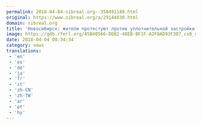 ```yaml
---
permalink: 2018-04-04-sibreal.org--358491189.html
original: https://www.sibreal.org/a/29144830.html
domain: sibreal.org
title: 'Новосибирск: жители протестуют против уплотнительной застройки'
image: https://gdb.rferl.org/45B40566-DEB2-48EB-BF1F-A2F8AD93F3D7_cx0_cy5_cw0_w1200_r1_s.jpg
date: 2018-04-04 08:34:34
category: news
translations: 
 - 'en'
 - 'es'
 - 'de'
 - 'ja'
 - 'fr'
 - 'it'
 - 'zh-CN'
 - 'zh-TW'
 - 'ar'
 - 'pt'
 - 'hy'
---
```


